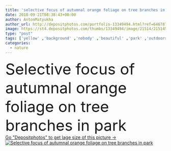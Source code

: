 ```yaml
---
title: 'selective focus of autumnal orange foliage on tree branches in park'
date: 2018-09-21T08:38:43+00:00
author: AntonMatyukha
author_url: http://depositphotos.com/portfolio-13349494.html?ref=64678756
image: https://st4.depositphotos.com/thumbs/13349494/image/21514/215145684/api_thumb_450.jpg?forcejpeg=true
type: "post"
tags: ['yellow' ,'background' ,'nobody' ,'beautiful' ,'park' ,'outdoors' ,'nature' ,'garden' ,'texture' ,'autumn' ,'orange' ,'plants' ,'flora' ,'floral' ,'foliage' ,'trees' ,'backdrop' ,'wallpaper' ,'textured' ,'branches' ,'botanical' ,'autumnal' ,'copy space' ,'selective focus' ]
categories: 
  - nature
---
```

<div aling="center">
            <font size="60"> Selective focus of autumnal orange foliage on tree branches in park</font>   
</div>
<div>
    <a href='https://depositphotos.com/215145684/stock-photo-selective-focus-autumnal-orange-foliage.html?ref=64678756' target=_blank > Go "Depositphotos" to get lage size of this picture ->
        <img href='https://depositphotos.com/215145684/stock-photo-selective-focus-autumnal-orange-foliage.html?ref=64678756' src='https://st4.depositphotos.com/13349494/21514/i/950/depositphotos_215145684-stock-photo-selective-focus-autumnal-orange-foliage.jpg?forcejpeg=true' alt='Selective focus of autumnal orange foliage on tree branches in park' >
    </a>
</div>
